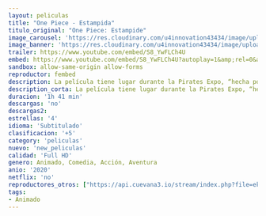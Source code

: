 ```yaml
---
layout: peliculas
title: "One Piece - Estampida"
titulo_original: "One Piece: Estampide"
image_carousel: 'https://res.cloudinary.com/u4innovation43434/image/upload/v1585286124/one-piece-min_qoddpz.jpg'
image_banner: 'https://res.cloudinary.com/u4innovation43434/image/upload/v1585286126/0f8689eb23c1e975585d90d3135db1171565742913_full-min_wdmwuz.jpg'
trailer: https://www.youtube.com/embed/S8_YwFLCh4U
embed: https://www.youtube.com/embed/S8_YwFLCh4U?autoplay=1&amp;rel=0&amp;hd=1&border=0&wmode=opaque&enablejsapi=1&modestbranding=1&controls=1&showinfo=0
sandbox: allow-same-origin allow-forms
reproductor: fembed
description: La película tiene lugar durante la Pirates Expo, “hecha por piratas para piratas”, donde los piratas de todo el mundo, incluidos algunos de sus personajes más infames, se unen a la búsqueda de un gran tesoro para encontrar un tesoro perdido, esta vez el tesoro. Perteneció nada menos que a Gold Roger!
description_corta: La película tiene lugar durante la Pirates Expo, “hecha por piratas para piratas”, donde los piratas de todo el mundo, incluidos algunos de sus personajes más infames, se unen a la ...
duracion: '1h 41 min'
descargas: 'no'
descargas2:
estrellas: '4'
idioma: 'Subtitulado'
clasificacion: '+5'
category: 'peliculas'
nuevo: 'new_peliculas'
calidad: 'Full HD'
genero: Animado, Comedia, Acción, Aventura
anio: '2020'
netflix: 'no'
reproductores_otros: ["https://api.cuevana3.io/stream/index.php?file=ek5lbm9xYWNrS0xYMTZLa2xNbkdvY3ZTb3BtZng4TGp6ZFpobGFMUGtOelcwcUZmbWRIVzRkakVuS0JnbEplcG1KUnNZSlRTMGViVTBxZGdsdEhPb3FiVVpITm8wYzdDbXRTQllLRFNsWmJheEorYmw5R2wyTmZIbUd4a2w1bW9scHRuWW1xVA","https://player.premiumstream.live/player.php?id=Mjc1MA&sub=https://streamango.poseidonhd.cc/subs1/One.Piece.Stampede.2019.srt","Subtitulado","Subtitulado","https://gdriveplayer.me/embed2.php?link=thRez3MzyFPdCL4%252Fpj2j8Ak%252BumA%252BVMa102cN0DjOvNfeKx3dAMFuFglh63ZAGxsMvxlsjBAXEXlZ88mFlviYwbIkKz572h9oseFWYA22XqQVPLV33tuNBs8Zme5kD3B7TsIxH9sNjzJ8gGoDQX%252FoA5oa%252B8wL4ETKdyBfVSTcjXFDCpsTsV%252FC2PWu1pUMTlucTxzAF8cNGIBU9%252B%252BoT3svvq","Subtitulado","https://gdriveplayer.me/embed2.php?link=8eqG5s2Hl5Yz5ihfwNvA8glVW4ZUyu%252BZgJCAoEwVxS%252FJlSr%252FAbE0KEJKobfCOpiIqRfukzpypREbDXDuLL9C%252FoOPssx%252BI8b2mChhLj0yvTarMVEVT9c7OGOOPx6bRDRp7yOnrQ9zS33Z0ydTf%252BkGxcmmVdAapt6KplnqbOjbUzMDMv0z3%252BSqYuv3ut7iG6eOgJkTTVebTFhcRZqtFKrBc0hBDriQv5fbQMoQnnATe4MG%252FA9hOeCXseiaoIIsC8NY8%253D","Subtitulado","https://gdriveplayer.me/embed2.php?link=Nx0fkvPEK48tgwecvtvtJAybXkF%252BfIQbKIBYMPEbmXxrS3ZpK2shlr6clqo7x9z7hwy%252FKLt6b1pyokomHd%252FkdCI0oFSYhFTzNFlrPtPk9B4%252FXlh1ffTqHlaq8gm6ai47qkQgwZY%252BUkdaEpU19b8RJh6FJH322sEYtquyAN1SKTr9xZ6r87XLY0oKU1EHjsmQBIfVOJeWP%252FUpHSFpVZ5KswPB003P8GV%252BJsnitYEvPxvw%253D%253D//gdriveplayer.me/embed2.php?link=Nx0fkvPEK48tgwecvtvtJAybXkF%252BfIQbKIBYMPEbmXxrS3ZpK2shlr6clqo7x9z7hwy%252FKLt6b1pyokomHd%252FkdCI0oFSYhFTzNFlrPtPk9B4%252FXlh1ffTqHlaq8gm6ai47qkQgwZY%252BUkdaEpU19b8RJh6FJH322sEYtquyAN1SKTr9xZ6r87XLY0oKU1EHjsmQBIfVOJeWP%252FUpHSFpVZ5KswPB003P8GV%252BJsnitYEvPxvw%253D%253D","Subtitulado","https://www.animefenix.com/stream/amz.php?v=tE8ODmfgsg33k2lbMg3DPoJ7Qodz32tnsqdUz3YMXbx&ext=es","Subtitulado"]
tags:
- Animado
---
```



 







